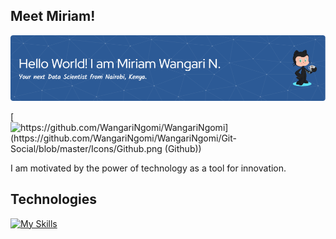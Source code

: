 ## Meet Miriam!

![I'm Miriam Wangari, a passionate Data Scientist based in Nairobi, Kenya.](https://github.com/WangariNgomi/WangariNgomi/blob/main/github-header-image%20(2).png)

<!-- display the social media buttons in your README -->

[![https://github.com/WangariNgomi/WangariNgomi](https://github.com/WangariNgomi/WangariNgomi/Git-Social/blob/master/Icons/Github.png (Github))][1]

<!-- To Link your profile to the media buttons -->
[1]: https://www.github.com/WangariNgomi


I am motivated by the power of technology as a tool for innovation.                                              



## Technologies
[![My Skills](https://skillicons.dev/icons?i=git,py,r,vscode,tensorflow,stackoverflow,sqlite)](https://skillicons.dev)



















